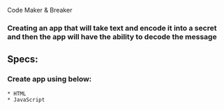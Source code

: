 

Code Maker & Breaker
### Creating an app that will take text and encode it into a secret and then the app will have the ability to decode the message

## Specs:
### Create app using below:
    * HTML
    * JavaScript

